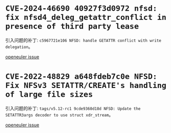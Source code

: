 # `CVE-2024-46690 40927f3d0972 nfsd: fix nfsd4_deleg_getattr_conflict in presence of third party lease`

引入问题的补丁: `c5967721e106 NFSD: handle GETATTR conflict with write delegation`。

[openeuler issue](https://gitee.com/src-openeuler/kernel/issues/IAR4A2)

# `CVE-2022-48829 a648fdeb7c0e NFSD: Fix NFSv3 SETATTR/CREATE's handling of large file sizes`

引入问题的补丁: `tags/v5.12-rc1 9cde9360d18d NFSD: Update the SETATTR3args decoder to use struct xdr_stream`。

[openeuler issue](https://gitee.com/src-openeuler/kernel/issues/IADGFA)

